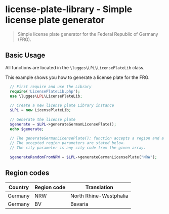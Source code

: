 # license-plate-library - Simple license plate generator
 
> Simple license plate generator for the Federal Republic of Germany (FRG).

## Basic Usage
All functions are located in the `\lugges\LPL\LicensePlateLib` class.

This example shows you how to generate a license plate for the FRG.

```php
  // First require and use the Library
  require('LicensePlateLib.php');
  use \lugges\LPL\LicensePlateLib;
  
  // Create a new license plate Library instance
  $LPL = new LicensePlateLib;
  
  // Generate the license plate
  $generate = $LPL->generateGermanLicensePlate();
  echo $generate;
  
  // The generateGermanLicensePlate(); function accepts a region and a city parameter.
  // The accepted region parameters are stated below.
  // The city parameter is any city code from the given array.
  
  $generateRandomFromNRW = $LPL->generateGermanLicensePlate("NRW");
```

## Region codes

| Country       | Region code   | Translation   |
| ------------- | ------------- | ------------- |
| Germany  | NRW  | North Rhine-Westphalia  |
| Germany  | BV  | Bavaria  |


